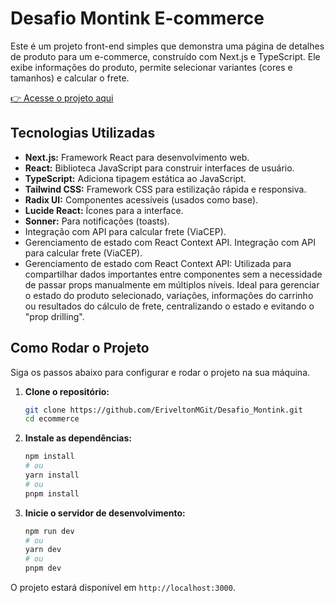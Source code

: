 # Desafio Montink E-commerce

Este é um projeto front-end simples que demonstra uma página de detalhes de produto para um e-commerce, construído com Next.js e TypeScript. Ele exibe informações do produto, permite selecionar variantes (cores e tamanhos) e calcular o frete.

[👉 Acesse o projeto aqui](https://desafio-montink.netlify.app)

## Tecnologias Utilizadas

* **Next.js:** Framework React para desenvolvimento web.
* **React:** Biblioteca JavaScript para construir interfaces de usuário.
* **TypeScript:** Adiciona tipagem estática ao JavaScript.
* **Tailwind CSS:** Framework CSS para estilização rápida e responsiva.
* **Radix UI:** Componentes acessíveis (usados como base).
* **Lucide React:** Ícones para a interface.
* **Sonner:** Para notificações (toasts).
* Integração com API para calcular frete (ViaCEP).
* Gerenciamento de estado com React Context API.
Integração com API para calcular frete (ViaCEP).
* Gerenciamento de estado com React Context API: Utilizada para compartilhar dados importantes entre componentes sem a necessidade de passar props manualmente em múltiplos níveis. Ideal para gerenciar o estado do produto selecionado, variações, informações do carrinho ou resultados do cálculo de frete, centralizando o estado e evitando o "prop drilling".

## Como Rodar o Projeto

Siga os passos abaixo para configurar e rodar o projeto na sua máquina.

1.  **Clone o repositório:**

    ```bash
    git clone https://github.com/EriveltonMGit/Desafio_Montink.git
    cd ecommerce
    ```

2.  **Instale as dependências:**

    ```bash
    npm install
    # ou
    yarn install
    # ou
    pnpm install
    ```

3.  **Inicie o servidor de desenvolvimento:**

    ```bash
    npm run dev
    # ou
    yarn dev
    # ou
    pnpm dev
    ```

O projeto estará disponível em `http://localhost:3000`.
